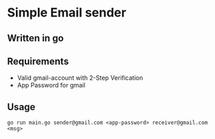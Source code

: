 # Simple Email sender
## Written in go

## Requirements
- Valid gmail-account with 2-Step Verification
- App Password for gmail

## Usage
```
go run main.go sender@gmail.com <app-password> receiver@gmail.com <msg>
```